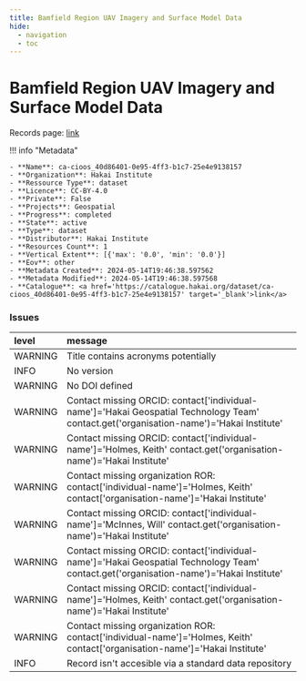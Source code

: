 ```yaml
---
title: Bamfield Region UAV Imagery and Surface Model Data
hide:
  - navigation
  - toc
---
```


# Bamfield Region UAV Imagery and Surface Model Data

Records page: <a href='https://catalogue.hakai.org/dataset/ca-cioos_40d86401-0e95-4ff3-b1c7-25e4e9138157' target='_blank'>link</a>

<div id='map'></div>

!!! info "Metadata"
    
    - **Name**: ca-cioos_40d86401-0e95-4ff3-b1c7-25e4e9138157 
    - **Organization**: Hakai Institute 
    - **Ressource Type**: dataset 
    - **Licence**: CC-BY-4.0 
    - **Private**: False 
    - **Projects**: Geospatial 
    - **Progress**: completed 
    - **State**: active 
    - **Type**: dataset 
    - **Distributor**: Hakai Institute 
    - **Resources Count**: 1 
    - **Vertical Extent**: [{'max': '0.0', 'min': '0.0'}] 
    - **Eov**: other 
    - **Metadata Created**: 2024-05-14T19:46:38.597562 
    - **Metadata Modified**: 2024-05-14T19:46:38.597568 
    - **Catalogue**: <a href='https://catalogue.hakai.org/dataset/ca-cioos_40d86401-0e95-4ff3-b1c7-25e4e9138157' target='_blank'>link</a> 

### Issues

| level   | message                                                                                                                                 |
|:--------|:----------------------------------------------------------------------------------------------------------------------------------------|
| WARNING | Title contains acronyms potentially                                                                                                     |
| INFO    | No version                                                                                                                              |
| WARNING | No DOI defined                                                                                                                          |
| WARNING | Contact missing ORCID: contact['individual-name']='Hakai Geospatial Technology Team' contact.get('organisation-name')='Hakai Institute' |
| WARNING | Contact missing ORCID: contact['individual-name']='Holmes, Keith' contact.get('organisation-name')='Hakai Institute'                    |
| WARNING | Contact missing organization ROR:  contact['individual-name']='Holmes, Keith' contact['organisation-name']='Hakai Institute'            |
| WARNING | Contact missing ORCID: contact['individual-name']='McInnes, Will' contact.get('organisation-name')='Hakai Institute'                    |
| WARNING | Contact missing ORCID: contact['individual-name']='Hakai Geospatial Technology Team' contact.get('organisation-name')='Hakai Institute' |
| WARNING | Contact missing ORCID: contact['individual-name']='Holmes, Keith' contact.get('organisation-name')='Hakai Institute'                    |
| WARNING | Contact missing organization ROR:  contact['individual-name']='Holmes, Keith' contact['organisation-name']='Hakai Institute'            |
| INFO    | Record isn't accesible via a standard data repository                                                                                   |

<script>
   document.addEventListener("DOMContentLoaded", function() {
    var map = L.map('map').setView([51.505, -125.09], 5);
    L.tileLayer('https://tile.openstreetmap.org/{z}/{x}/{y}.png', {
        maxZoom: 19,
        attribution: '&copy; <a href="http://www.openstreetmap.org/copyright">OpenStreetMap</a>'
    }).addTo(map);
    var geojsonFeature = {
        "type": "Feature",
        "properties": {
            "name" : "Bamfield Region UAV Imagery and Surface Model Data"
        },
        "geometry": {'type': 'Polygon', 'coordinates': [[[-125.1957321166992, 48.808898428995235], [-125.10440826416014, 48.808898428995235], [-125.10440826416014, 48.86471476180279], [-125.1957321166992, 48.86471476180279], [-125.1957321166992, 48.808898428995235]]]}
    }
    L.geoJSON(geojsonFeature).addTo(map);
   })
</script>